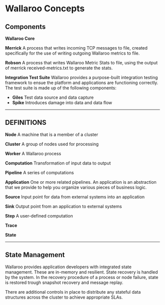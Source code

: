 # Wallaroo Concepts

## Components

**Wallaroo Core**

**Merrick** A process that writes incoming TCP messages to file, created specifically for the use of writing outgoing Wallaroo metrics to file.

**Robson** A process that writes Wallaroo Metric Stats to file, using the output of merrick received-metrics.txt to generate the stats.

**Integration Test Suite**
Wallaroo provides a purpose-built integration testing framework to ensue the platform and applications are functioning correctly. The test suite is made up of the following components:

* **Giles** Test data source and data capture
* **Spike** Introduces damage into data and data flow

___

## DEFINITIONS

**Node** A machine that is a member of a cluster

**Cluster** A group of nodes used for processing

**Worker** A Wallaroo process

**Computation** Transformation of input data to output

**Pipeline** A series of computations

**Application** One or more related pipelines.  An application is an abstraction that we provide to help you organize various pieces of business logic. 

**Source** Input point for data from external systems into an application

**Sink** Output point from an application to external systems

**Step** A user-defined computation

**Trace**

**State**

___


## State Management

Wallaroo provides application developers with integrated state management.  These are in-memory and resilient.  State recovery is handled by the system.  In the recovery procedure of a process or node failure, state is restored trough snapshot recovery and message replay.

There are additional controls in place to distribute any stateful data structures across the cluster to achieve appropriate SLAs.
